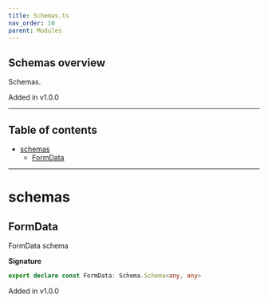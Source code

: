 ```yaml
---
title: Schemas.ts
nav_order: 10
parent: Modules
---
```


## Schemas overview

Schemas.

Added in v1.0.0

---

<h2 class="text-delta">Table of contents</h2>

- [schemas](#schemas)
  - [FormData](#formdata)

---

# schemas

## FormData

FormData schema

**Signature**

```ts
export declare const FormData: Schema.Schema<any, any>
```

Added in v1.0.0
